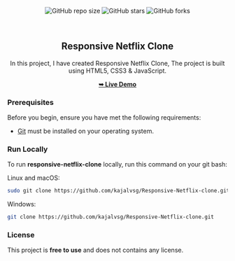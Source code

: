 <div align="center">
  
  ![GitHub repo size](https://img.shields.io/github/repo-size/kajalvsg/Responsive-Netflix-clone)
  ![GitHub stars](https://img.shields.io/github/stars/kajalvsg/Responsive-Netflix-clone)
  ![GitHub forks](https://img.shields.io/github/forks/kajalvsg/Responsive-Netflix-clone?style=social)
 
  <br />

  <h2 align="center">Responsive Netflix Clone</h2>

  In this project, I have created Responsive Netflix Clone, The project is built using HTML5, CSS3 & JavaScript.

  <a href="https://github.com/kajalvsg/Responsive-Netflix-clone/"><strong>➥ Live Demo</strong></a>

</div>

### Prerequisites

Before you begin, ensure you have met the following requirements:

* [Git](https://git-scm.com/downloads "Download Git") must be installed on your operating system.

### Run Locally

To run **responsive-netflix-clone** locally, run this command on your git bash:

Linux and macOS:

```bash
sudo git clone https://github.com/kajalvsg/Responsive-Netflix-clone.git
```

Windows:

```bash
git clone https://github.com/kajalvsg/Responsive-Netflix-clone.git
```


### License

This project is **free to use** and does not contains any license.
